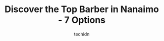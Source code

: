 ---
layout: ampstory
image: https://i0.wp.com/www.auto.or.id/wp-content/uploads/2023/06/the-edge-hair-design-0-nanaimo-1686327184.jpeg?resize=640,853
author: techidn
featured: false
description: Nanaimo, British Columbia, Canada is a haven for Barber enthusiasts, boasting an impressive array of 7 top-notch establishments. Whether youre a seasoned connoisseur or simply curious to ex
title: Discover the Top Barber in Nanaimo - 7 Options
cover:
   title: Discover the Top Barber in Nanaimo - 7 Options
   subtitle: AUTO.OR.ID
   background: https://www.auto.or.id/wp-content/uploads/2023/06/the-edge-hair-design-0-nanaimo-1686327184.jpeg

pages: 
 - layout: thirds
   top: <h1>#1 Four Crows Barber & Shave Co.</h1>
   bottom: "<p>Amazing place, amazing team, amazing vibe. This place is a great location with friendly staff. The decor and service is the best.Book online or call for appointment. They</p>"
   background: https://www.auto.or.id/wp-content/uploads/2023/06/the-edge-hair-design-1-nanaimo-1686327186.jpeg
   backgroundblur: true
 - layout: thirds
   top: <h1>#2 Shear Agony Barber Shop</h1>
   bottom: "<p>1150 Estevan Rd, Nanaimo, BC V9S 3Y3, Canada</p>"
   background: https://www.auto.or.id/wp-content/uploads/2023/06/the-edge-hair-design-2-nanaimo-1686327187.jpeg
   cta:
      link: https://www.auto.or.id/discover-the-top-barber-in-nanaimo-7-options/
      text: Discover the Top Barber in Nanaimo - 7 Options
 - layout: thirds
   top: <h1>#3 Sports Barbers</h1>
   bottom: "<p>4906 Wellington Rd #3, Nanaimo, BC V9T 4B8, Canada</p>"
   background: https://images.unsplash.com/photo-1608585813346-61d43d84de94?ixlib=rb-4.0.3&ixid=MnwxMjA3fDB8MHxwaG90by1wYWdlfHx8fGVufDB8fHx8&auto=format&fit=crop&w=640&h=853&q=80
   cta:
      link: https://www.auto.or.id/discover-the-top-barber-in-nanaimo-7-options/
      text: Discover the Top Barber in Nanaimo - 7 Options
 - layout: thirds
   top: <h1>#4 Heavy Ds Barbershop - Nanaimo Barber</h1>
   bottom: "<p>1420 Wingrove St #4B, Nanaimo, BC V9S 3L7, Canada</p>"
   background: https://images.unsplash.com/photo-1614687153862-b0e115ebcef1?ixlib=rb-4.0.3&ixid=MnwxMjA3fDB8MHxwaG90by1wYWdlfHx8fGVufDB8fHx8&auto=format&fit=crop&w=640&h=853&q=80
   cta:
      link: https://www.auto.or.id/discover-the-top-barber-in-nanaimo-7-options/
      text: Discover the Top Barber in Nanaimo - 7 Options
 - layout: thirds
   top: <h1>#5 First Choice Haircutters</h1>
   bottom: "<p>1808 Bowen Rd, Nanaimo, BC V9S 1H1, Canada</p>"
   background: https://images.unsplash.com/photo-1568738836391-d15d766832ad?ixlib=rb-4.0.3&ixid=MnwxMjA3fDB8MHxwaG90by1wYWdlfHx8fGVufDB8fHx8&auto=format&fit=crop&w=640&h=853&q=80
   cta:
      link: https://www.auto.or.id/discover-the-top-barber-in-nanaimo-7-options/
      text: Discover the Top Barber in Nanaimo - 7 Options
 - layout: thirds
   top: <h1>#6 That 50s Barber Shop</h1>
   bottom: "<p>16A Victoria Crescent, Nanaimo, BC V9R 5B8, Canada</p>"
   background: https://images.unsplash.com/photo-1633713368363-2b04dadce462?ixlib=rb-4.0.3&ixid=MnwxMjA3fDB8MHxwaG90by1wYWdlfHx8fGVufDB8fHx8&auto=format&fit=crop&w=640&h=853&q=80
   cta:
      link: https://www.auto.or.id/discover-the-top-barber-in-nanaimo-7-options/
      text: Discover the Top Barber in Nanaimo - 7 Options
 - layout: thirds
   top: <h1>#7 The Edge Barber Shop</h1>
   bottom: "<p>2220 Bowen Rd #4, Nanaimo, BC V9S 1H9, Canada</p>"
   background: https://images.unsplash.com/photo-1602343231320-87c11b1adcda?ixlib=rb-4.0.3&ixid=MnwxMjA3fDB8MHxwaG90by1wYWdlfHx8fGVufDB8fHx8&auto=format&fit=crop&w=640&h=853&q=80
   cta:
      link: https://www.auto.or.id/discover-the-top-barber-in-nanaimo-7-options/
      text: Discover the Top Barber in Nanaimo - 7 Options
 - layout: thirds
   middle: Continue reading...
   background: https://images.unsplash.com/photo-1639928845095-b2c86c3cde80?ixlib=rb-4.0.3&ixid=MnwxMjA3fDB8MHxwaG90by1wYWdlfHx8fGVufDB8fHx8&auto=format&fit=crop&w=640&h=853&q=80
   cta:
      link: https://www.auto.or.id/discover-the-top-barber-in-nanaimo-7-options/
      text: Discover the Top Barber in Nanaimo - 7 Options

---